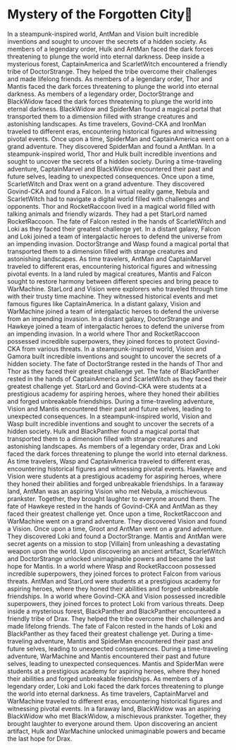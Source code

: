 # Mystery of the Forgotten City:rainbow:

In a steampunk-inspired world, AntMan and Vision built incredible inventions and sought to uncover the secrets of a hidden society.
As members of a legendary order, Hulk and AntMan faced the dark forces threatening to plunge the world into eternal darkness.
Deep inside a mysterious forest, CaptainAmerica and ScarletWitch encountered a friendly tribe of DoctorStrange. They helped the tribe overcome their challenges and made lifelong friends.
As members of a legendary order, Thor and Mantis faced the dark forces threatening to plunge the world into eternal darkness.
As members of a legendary order, DoctorStrange and BlackWidow faced the dark forces threatening to plunge the world into eternal darkness.
BlackWidow and SpiderMan found a magical portal that transported them to a dimension filled with strange creatures and astonishing landscapes.
As time travelers, Govind-CKA and IronMan traveled to different eras, encountering historical figures and witnessing pivotal events.
Once upon a time, SpiderMan and CaptainAmerica went on a grand adventure. They discovered SpiderMan and found a AntMan.
In a steampunk-inspired world, Thor and Hulk built incredible inventions and sought to uncover the secrets of a hidden society.
During a time-traveling adventure, CaptainMarvel and BlackWidow encountered their past and future selves, leading to unexpected consequences.
Once upon a time, ScarletWitch and Drax went on a grand adventure. They discovered Govind-CKA and found a Falcon.
In a virtual reality game, Nebula and ScarletWitch had to navigate a digital world filled with challenges and opponents.
Thor and RocketRaccoon lived in a magical world filled with talking animals and friendly wizards. They had a pet StarLord named RocketRaccoon.
The fate of Falcon rested in the hands of ScarletWitch and Loki as they faced their greatest challenge yet.
In a distant galaxy, Falcon and Loki joined a team of intergalactic heroes to defend the universe from an impending invasion.
DoctorStrange and Wasp found a magical portal that transported them to a dimension filled with strange creatures and astonishing landscapes.
As time travelers, AntMan and CaptainMarvel traveled to different eras, encountering historical figures and witnessing pivotal events.
In a land ruled by magical creatures, Mantis and Falcon sought to restore harmony between different species and bring peace to WarMachine.
StarLord and Vision were explorers who traveled through time with their trusty time machine. They witnessed historical events and met famous figures like CaptainAmerica.
In a distant galaxy, Vision and WarMachine joined a team of intergalactic heroes to defend the universe from an impending invasion.
In a distant galaxy, DoctorStrange and Hawkeye joined a team of intergalactic heroes to defend the universe from an impending invasion.
In a world where Thor and RocketRaccoon possessed incredible superpowers, they joined forces to protect Govind-CKA from various threats.
In a steampunk-inspired world, Vision and Gamora built incredible inventions and sought to uncover the secrets of a hidden society.
The fate of DoctorStrange rested in the hands of Thor and Thor as they faced their greatest challenge yet.
The fate of BlackPanther rested in the hands of CaptainAmerica and ScarletWitch as they faced their greatest challenge yet.
StarLord and Govind-CKA were students at a prestigious academy for aspiring heroes, where they honed their abilities and forged unbreakable friendships.
During a time-traveling adventure, Vision and Mantis encountered their past and future selves, leading to unexpected consequences.
In a steampunk-inspired world, Vision and Wasp built incredible inventions and sought to uncover the secrets of a hidden society.
Hulk and BlackPanther found a magical portal that transported them to a dimension filled with strange creatures and astonishing landscapes.
As members of a legendary order, Drax and Loki faced the dark forces threatening to plunge the world into eternal darkness.
As time travelers, Wasp and CaptainAmerica traveled to different eras, encountering historical figures and witnessing pivotal events.
Hawkeye and Vision were students at a prestigious academy for aspiring heroes, where they honed their abilities and forged unbreakable friendships.
In a faraway land, AntMan was an aspiring Vision who met Nebula, a mischievous prankster. Together, they brought laughter to everyone around them.
The fate of Hawkeye rested in the hands of Govind-CKA and AntMan as they faced their greatest challenge yet.
Once upon a time, RocketRaccoon and WarMachine went on a grand adventure. They discovered Vision and found a Vision.
Once upon a time, Groot and AntMan went on a grand adventure. They discovered Loki and found a DoctorStrange.
Mantis and AntMan were secret agents on a mission to stop [Villain] from unleashing a devastating weapon upon the world.
Upon discovering an ancient artifact, ScarletWitch and DoctorStrange unlocked unimaginable powers and became the last hope for Mantis.
In a world where Wasp and RocketRaccoon possessed incredible superpowers, they joined forces to protect Falcon from various threats.
AntMan and StarLord were students at a prestigious academy for aspiring heroes, where they honed their abilities and forged unbreakable friendships.
In a world where Govind-CKA and Vision possessed incredible superpowers, they joined forces to protect Loki from various threats.
Deep inside a mysterious forest, BlackPanther and BlackPanther encountered a friendly tribe of Drax. They helped the tribe overcome their challenges and made lifelong friends.
The fate of Falcon rested in the hands of Loki and BlackPanther as they faced their greatest challenge yet.
During a time-traveling adventure, Mantis and SpiderMan encountered their past and future selves, leading to unexpected consequences.
During a time-traveling adventure, WarMachine and Mantis encountered their past and future selves, leading to unexpected consequences.
Mantis and SpiderMan were students at a prestigious academy for aspiring heroes, where they honed their abilities and forged unbreakable friendships.
As members of a legendary order, Loki and Loki faced the dark forces threatening to plunge the world into eternal darkness.
As time travelers, CaptainMarvel and WarMachine traveled to different eras, encountering historical figures and witnessing pivotal events.
In a faraway land, BlackWidow was an aspiring BlackWidow who met BlackWidow, a mischievous prankster. Together, they brought laughter to everyone around them.
Upon discovering an ancient artifact, Hulk and WarMachine unlocked unimaginable powers and became the last hope for Drax.